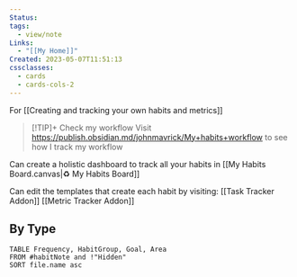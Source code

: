 ```yaml
---
Status: 
tags:
  - view/note
Links:
  - "[[My Home]]"
Created: 2023-05-07T11:51:13
cssclasses:
  - cards
  - cards-cols-2
---
```

For [[Creating and tracking your own habits and metrics]]

> [!TIP]+ Check my workflow
> Visit https://publish.obsidian.md/johnmavrick/My+habits+workflow to see how I track my workflow

Can create a holistic dashboard to track all your habits in [[My Habits Board.canvas|♻️ My Habits Board]]

Can edit the templates that create each habit by visiting:
[[Task Tracker Addon]]
[[Metric Tracker Addon]]
## By Type
```dataview
TABLE Frequency, HabitGroup, Goal, Area
FROM #habitNote and !"Hidden"
SORT file.name asc
```